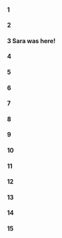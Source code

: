#### 1
#### 2
#### 3 Sara was here! 
#### 4
#### 5
#### 6
#### 7
#### 8
#### 9
#### 10
#### 11
#### 12
#### 13
#### 14
#### 15